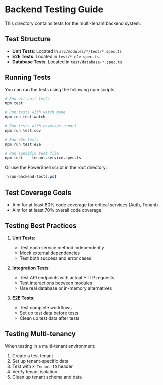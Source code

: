 # Backend Testing Guide

This directory contains tests for the multi-tenant backend system.

## Test Structure

- **Unit Tests**: Located in `src/modules/*/test/*.spec.ts`
- **E2E Tests**: Located in `test/*.e2e-spec.ts`
- **Database Tests**: Located in `test/database-*.spec.ts`

## Running Tests

You can run the tests using the following npm scripts:

```bash
# Run all unit tests
npm test

# Run tests with watch mode
npm run test:watch

# Run tests with coverage report
npm run test:cov

# Run e2e tests
npm run test:e2e

# Run specific test file
npm test -- tenant.service.spec.ts
```

Or use the PowerShell script in the root directory:

```powershell
.\run-backend-tests.ps1
```

## Test Coverage Goals

- Aim for at least 80% code coverage for critical services (Auth, Tenant)
- Aim for at least 70% overall code coverage

## Testing Best Practices

1. **Unit Tests**:
   - Test each service method independently
   - Mock external dependencies
   - Test both success and error cases

2. **Integration Tests**:
   - Test API endpoints with actual HTTP requests
   - Test interactions between modules
   - Use real database or in-memory alternatives

3. **E2E Tests**:
   - Test complete workflows
   - Set up test data before tests
   - Clean up test data after tests

## Testing Multi-tenancy

When testing in a multi-tenant environment:

1. Create a test tenant
2. Set up tenant-specific data
3. Test with `X-Tenant-ID` header
4. Verify tenant isolation
5. Clean up tenant schema and data
